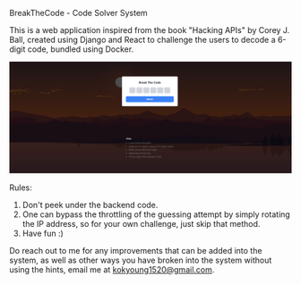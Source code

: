 BreakTheCode - Code Solver System

This is a web application inspired from the book "Hacking APIs" by Corey J. Ball, created using Django and React to challenge the users to decode a 6-digit code, bundled using Docker.

![alt text](./breakthecode-ui.png)

Rules:
1. Don't peek under the backend code.
2. One can bypass the throttling of the guessing attempt by simply rotating the IP address, so for your own challenge, just skip that method.
3. Have fun :)

Do reach out to me for any improvements that can be added into the system, as well as other ways you have broken into the system without using the hints, email me at kokyoung1520@gmail.com.